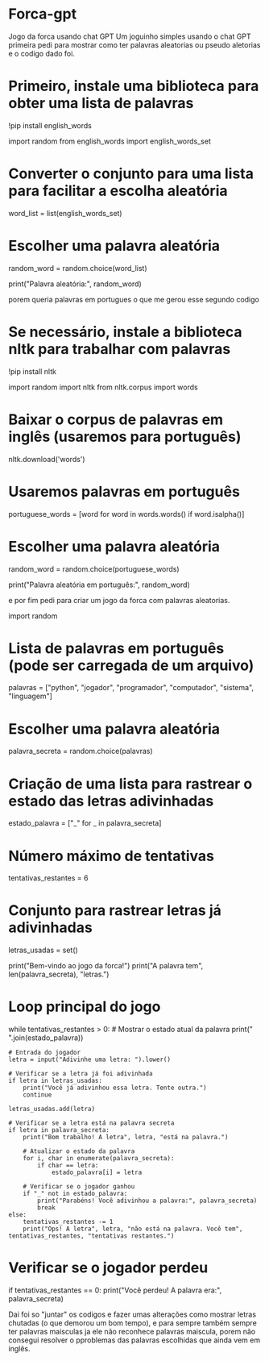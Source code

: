 # Forca-gpt
Jogo da forca usando chat GPT
Um joguinho simples usando o chat GPT primeira pedi para mostrar como ter palavras aleatorias ou pseudo aletorias e o codigo dado foi.

# Primeiro, instale uma biblioteca para obter uma lista de palavras
!pip install english_words

import random
from english_words import english_words_set

# Converter o conjunto para uma lista para facilitar a escolha aleatória
word_list = list(english_words_set)

# Escolher uma palavra aleatória
random_word = random.choice(word_list)

print("Palavra aleatória:", random_word)

porem queria palavras em portugues o que me gerou esse segundo codigo

# Se necessário, instale a biblioteca nltk para trabalhar com palavras
!pip install nltk

import random
import nltk
from nltk.corpus import words

# Baixar o corpus de palavras em inglês (usaremos para português)
nltk.download('words')

# Usaremos palavras em português
portuguese_words = [word for word in words.words() if word.isalpha()]

# Escolher uma palavra aleatória
random_word = random.choice(portuguese_words)

print("Palavra aleatória em português:", random_word)

e por fim pedi para criar um jogo da forca com palavras aleatorias.


import random

# Lista de palavras em português (pode ser carregada de um arquivo)
palavras = ["python", "jogador", "programador", "computador", "sistema", "linguagem"]

# Escolher uma palavra aleatória
palavra_secreta = random.choice(palavras)

# Criação de uma lista para rastrear o estado das letras adivinhadas
estado_palavra = ["_" for _ in palavra_secreta]

# Número máximo de tentativas
tentativas_restantes = 6

# Conjunto para rastrear letras já adivinhadas
letras_usadas = set()

print("Bem-vindo ao jogo da forca!")
print("A palavra tem", len(palavra_secreta), "letras.")

# Loop principal do jogo
while tentativas_restantes > 0:
    # Mostrar o estado atual da palavra
    print(" ".join(estado_palavra))
    
    # Entrada do jogador
    letra = input("Adivinhe uma letra: ").lower()

    # Verificar se a letra já foi adivinhada
    if letra in letras_usadas:
        print("Você já adivinhou essa letra. Tente outra.")
        continue
    
    letras_usadas.add(letra)

    # Verificar se a letra está na palavra secreta
    if letra in palavra_secreta:
        print("Bom trabalho! A letra", letra, "está na palavra.")

        # Atualizar o estado da palavra
        for i, char in enumerate(palavra_secreta):
            if char == letra:
                estado_palavra[i] = letra
        
        # Verificar se o jogador ganhou
        if "_" not in estado_palavra:
            print("Parabéns! Você adivinhou a palavra:", palavra_secreta)
            break
    else:
        tentativas_restantes -= 1
        print("Ops! A letra", letra, "não está na palavra. Você tem", tentativas_restantes, "tentativas restantes.")

# Verificar se o jogador perdeu
if tentativas_restantes == 0:
    print("Você perdeu! A palavra era:", palavra_secreta)

Dai foi so "juntar" os codigos e fazer umas alterações como mostrar letras chutadas (o que demorou um bom tempo), e para sempre também sempre ter palavras maisculas ja ele não reconhece palavras maiscula, porem não consegui resolver o pproblemas das palavras escolhidas que ainda vem em inglês.


